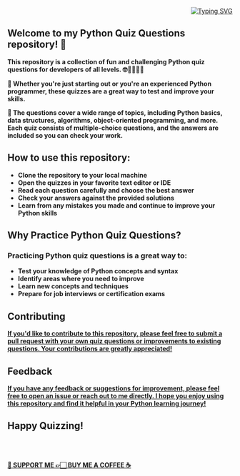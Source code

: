 <p align="right">
<a href="https://github.com/creativepuru">
<img src="https://readme-typing-svg.demolab.com?font=Calibri&size=24&duration=500&pause=100&multiline=true&width=500&height=100&lines=PYTHON;QUIZ;QUESTIONS" alt="Typing SVG" />
</a>
</p>

## Welcome to my Python Quiz Questions repository! 👋 
<b>
This repository is a collection of fun and challenging Python quiz questions for developers of all levels. 🤓👨‍🎓👩‍🎓

🌟 Whether you're just starting out or you're an experienced Python programmer, these quizzes are a great way to test and improve your skills.

🌟 The questions cover a wide range of topics, including Python basics, data structures, algorithms, object-oriented programming, and more. Each quiz consists of multiple-choice questions, and the answers are included so you can check your work.

</b>

## How to use this repository:

<b>

* Clone the repository to your local machine
* Open the quizzes in your favorite text editor or IDE
* Read each question carefully and choose the best answer
* Check your answers against the provided solutions
* Learn from any mistakes you made and continue to improve your Python skills

</b>

## Why Practice Python Quiz Questions?

### Practicing Python quiz questions is a great way to:

<b>

* Test your knowledge of Python concepts and syntax
* Identify areas where you need to improve
* Learn new concepts and techniques
* Prepare for job interviews or certification exams

</b>

## Contributing

<b> <a href="https://github.com/creativepuru/Python.Quiz.Questions/pulls">
If you'd like to contribute to this repository, please feel free to submit a pull request with your own quiz questions or improvements to existing questions. Your contributions are greatly appreciated!
</a></b>

## Feedback

<b> <a href="https://github.com/creativepuru/Python.Quiz.Questions/issues">
If you have any feedback or suggestions for improvement, please feel free to open an issue or reach out to me directly. I hope you enjoy using this repository and find it helpful in your Python learning journey!
</a> </b>

## Happy Quizzing!
<br> </br>

<b> <a href="https://www.buymeacoffee.com/creativepuru">🤝 SUPPORT ME 👉🏻 BUY ME A COFFEE ☕</a> </b>